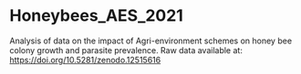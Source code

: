 # Honeybees_AES_2021

Analysis of data on the impact of Agri-environment schemes on honey bee colony growth and parasite prevalence.
Raw data available at: https://doi.org/10.5281/zenodo.12515616
